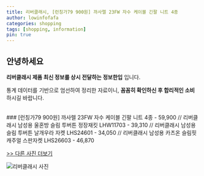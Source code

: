 ```yaml
---
title: 리버클래시, [런칭가79 900원] 까사렐 23FW 자수 케이블 긴팔 니트 4종
author: lowinfofafa
categories: shopping
tags: [shopping, information]
pin: true
---
```


## 안녕하세요

**리버클래시 제품 최신 정보를 상시 전달하는 정보한입** 입니다.

통계 데이터를 기반으로 엄선하여 정리한 자료이니, **꼼꼼히 확인하신 후 합리적인 소비**하시길 바랍니다.

<br >
### [런칭가79 900원] 까사렐 23FW 자수 케이블 긴팔 니트 4종 - 59,900 // 리버클래시 남성용 울혼방 슬림 투버튼 정장재킷 LHW11703 - 39,310 // 리버클래시 남성용 슬림 투버튼 날개우라 자켓 LHS24601 - 34,050 // 리버클래시 남성용 카츠온 슬림핏 캐주얼 스판자켓 LHS26603 - 46,870

[>> 다른 사진 더보기](https://chengsprint.mycafe24.com/%eb%a6%ac%eb%b2%84%ed%81%b4%eb%9e%98%ec%8b%9c-%eb%a6%ac%eb%b2%84%ed%81%b4%eb%9e%98%ec%8b%9c-%ec%9d%b5%ec%82%b0-%eb%a6%ac%eb%b2%84%ed%81%b4%eb%9e%98%ec%8b%9c-%ec%a7%80%ec%98%a4%ec%86%a1%ec%a7%80/)

![리버클래시 사진](https://thumbnail6.coupangcdn.com/thumbnails/remote/230x230ex/image/retail/images/2021/06/28/15/8/20cc5a7d-a8c6-4c08-bb23-14c71e3a16c1.jpg)
                                